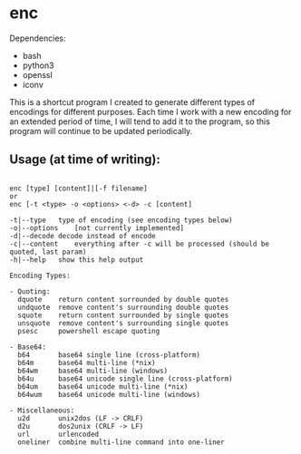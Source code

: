 # enc

Dependencies:

- bash
- python3
- openssl
- iconv

This is a shortcut program I created to generate different types of encodings
for different purposes.  Each time I work with a new encoding for an extended
period of time, I will tend to add it to the program, so this program will
continue to be updated periodically.

## Usage (at time of writing):

```

enc [type] [content]|[-f filename]
or
enc [-t <type> -o <options> <-d> -c [content]

-t|--type	type of encoding (see encoding types below)
-o|--options	[not currently implemented]
-d|--decode	decode instead of encode
-c|--content	everything after -c will be processed (should be quoted, last param)
-h|--help	show this help output

Encoding Types:

- Quoting:
  dquote	return content surrounded by double quotes
  undquote	remove content's surrounding double quotes
  squote	return content surrounded by single quotes
  unsquote	remove content's surrounding single quotes
  psesc		powershell escape quoting

- Base64:
  b64		base64 single line (cross-platform)
  b64m		base64 multi-line (*nix)
  b64wm		base64 multi-line (windows)
  b64u		base64 unicode single line (cross-platform)
  b64um		base64 unicode multi-line (*nix)
  b64wum	base64 unicode multi-line (windows)

- Miscellaneous:
  u2d		unix2dos (LF -> CRLF)
  d2u		dos2unix (CRLF -> LF)
  url		urlencoded
  oneliner	combine multi-line command into one-liner

```
